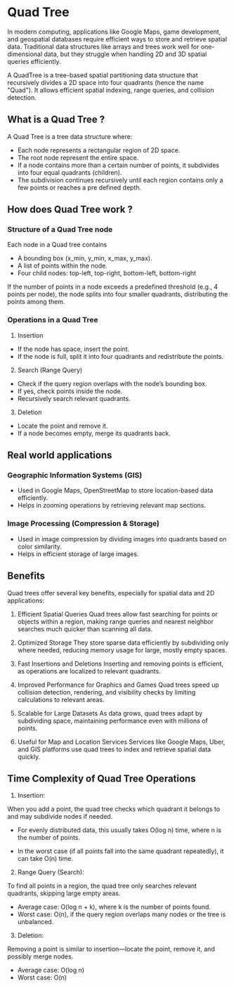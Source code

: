 # Quad Tree

In modern computing, applications like Google Maps, game development, and geospatial databases require efficient ways to store and retrieve spatial data. Traditional data structures like arrays and trees work well for one-dimensional data, but they struggle when handling 2D and 3D spatial queries efficiently.

A QuadTree is a tree-based spatial partitioning data structure that recursively divides a 2D space into four quadrants (hence the name "Quad"). It allows efficient spatial indexing, range queries, and collision detection.

## What is a Quad Tree ?

A Quad Tree is a tree data structure where:

- Each node represents a rectangular region of 2D space.
- The root node represent the entire space.
- If a node contains more than a certain number of points, it subdivides into four equal quadrants (children).
- The subdivision continues recursively until each region contains only a few points or reaches a pre defined depth.

## How does Quad Tree work ?

### Structure of a Quad Tree node

Each node in a Quad tree contains

- A bounding box (x_min, y_min, x_max, y_max).
- A list of points within the node.
- Four child nodes: top-left, top-right, bottom-left, bottom-right

If the number of points in a node exceeds a predefined threshold (e.g., 4 points per node), the node splits into four smaller quadrants, distributing the points among them.

### Operations in a Quad Tree

1. Insertion

- If the node has space, insert the point.
- If the node is full, split it into four quadrants and redistribute the points.

2. Search (Range Query)

- Check if the query region overlaps with the node’s bounding box.
- If yes, check points inside the node.
- Recursively search relevant quadrants.

3. Deletion

- Locate the point and remove it.
- If a node becomes empty, merge its quadrants back.

## Real world applications

### Geographic Information Systems (GIS)

- Used in Google Maps, OpenStreetMap to store location-based data efficiently.
- Helps in zooming operations by retrieving relevant map sections.

### Image Processing (Compression & Storage)

- Used in image compression by dividing images into quadrants based on color similarity.
- Helps in efficient storage of large images.

## Benefits

Quad trees offer several key benefits, especially for spatial data and 2D applications:

1. Efficient Spatial Queries
Quad trees allow fast searching for points or objects within a region, making range queries and nearest neighbor searches much quicker than scanning all data.

2. Optimized Storage
They store sparse data efficiently by subdividing only where needed, reducing memory usage for large, mostly empty spaces.

3. Fast Insertions and Deletions
Inserting and removing points is efficient, as operations are localized to relevant quadrants.

4. Improved Performance for Graphics and Games
Quad trees speed up collision detection, rendering, and visibility checks by limiting calculations to relevant areas.

5. Scalable for Large Datasets
As data grows, quad trees adapt by subdividing space, maintaining performance even with millions of points.

6. Useful for Map and Location Services
Services like Google Maps, Uber, and GIS platforms use quad trees to index and retrieve spatial data quickly.

## Time Complexity of Quad Tree Operations

1. Insertion:

When you add a point, the quad tree checks which quadrant it belongs to and may subdivide nodes if needed.

- For evenly distributed data, this usually takes O(log n) time, where n is the number of points.

- In the worst case (if all points fall into the same quadrant repeatedly), it can take O(n) time.

2. Range Query (Search):

To find all points in a region, the quad tree only searches relevant quadrants, skipping large empty areas.

- Average case: O(log n + k), where k is the number of points found.
- Worst case: O(n), if the query region overlaps many nodes or the tree is unbalanced.

3. Deletion:

Removing a point is similar to insertion—locate the point, remove it, and possibly merge nodes.

- Average case: O(log n)
- Worst case: O(n)
